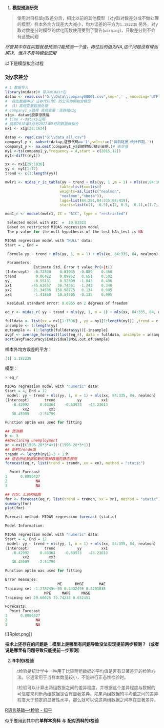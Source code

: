 1. **模型预测研究**
>使用对目标值y取差分后，相比以前的其他模型（对y取对数差分或不做处理的模型）样本外均方误差大大减小，均方误差的平方为`1.182238`
>另外，对y取对数差分时模型的优化函数使用受到了警告(`warning`)，只取差分则不会有这些问题

*尽管其中存在问题就是预测只能预测一个值，再往后的值为NA,这个问题没有得到解决，但并不影响模型使用*

以下是模型拟合过程
### 对y求差分

```R
# 1 数据导入
library(midasr)# 导入midasr包
datax <- read.csv("G:\\Data\\company00001.csv",sep=',' , encoding='UTF-8')
#  挑出数据中以 证券代码为1 的公司为例拟合模型
# （1）高频变量数据处理
# company1_x选择 高频变量：涨跌幅x1g
x1g<- datax$股票涨跌幅
# time <-datax$日期
# 提取2018年1月到2022年9月的数据做拟合 
nx1 <- x1g[28:1624]

datay <- read.csv("G:\\data_all.csv")
company1_y <- subset(datay,证券代码=='1',select=c('调前财报.统计日期.'))
company1_y <- na.omit(company1_y$调前财报.统计日期.)# 去空值
ny1 <-ts(company1_y,frequency = 4,start = c(2015,12))
ny1<-diff((ny1))
```

```R
xx <- nx1[29:1036]
yy <- ny1[1:12]
trend <- c(1:length(yy))
```

```R
mwlr1 <- midas_r_ic_table(yy ~ trend + mls(yy, 1 ,m = 1) + mls(xx,84:167, 84 ,nealmon),
						 table=list(xx=list(
						 weights=as.list(c("nealmon", 
						 "nealmon","nbeta")),
						 lags=list(84:251,84:335,84:419),
						 starts=list(c(1, -0.5),c(2, 0.5, -0.1),c(1.7, 1,5)))))
```

```R
mod1_r <- modsel(mwlr1, IC = "AIC", type = "restricted")
```

```R
 Selected model with AIC  =  19.82523 
 Based on restricted MIDAS regression model
 The p-value for the null hypothesis of the test hAh_test is NA 

MIDAS regression model with "NULL" data:
Start = , End = 

 Formula yy ~ trend + mls(yy, 1, m = 1) + mls(xx, 84:335, 84, nealmon) 

 Parameters:
             Estimate Std. Error t value Pr(>|t|)
(Intercept)  -0.72830    0.81935  -0.889    0.468
trend         0.06422    0.09862   0.651    0.582
yy           -0.55181    0.52899  -1.043    0.406
xx1         -45.62657   36.74361  -1.242    0.340
xx2          21.34506  158.98775   0.134    0.905
xx3          -1.41860   10.54505  -0.135    0.905

 Residual standard error: 0.6965 on 2 degrees of freedom
```

```R
eq_r <- midas_r( yy ~ trend + mls(yy, 1, m = 1) + mls(xx, 84:335, 84, nealmon) , start = list(xx = c(2, 0.5, -0.1)))  
```

```R
fulldata <- list(xx = nx1[1:1596] , yy = ny1[1:length(ny1)] ,trend = c(1:length(ny1)-1) )
insample <- 1:length(yy)
outsample <- (1:length(fulldata$yy))[-insample]
avgf <- average_forecast(list(eq_r), data = fulldata, insample = insample, outsample = outsample)
sqrt(avgf$accuracy$individual$MSE.out.of.sample) 
```
样本外均方误差的平方：
```R
[1] 1.182238
```

模型：
```R
> eq_r

MIDAS regression model with "numeric" data:
Start = 4, End = 12
 model: yy ~ trend + mls(yy, 1, m = 1) + mls(xx, 84:335, 84, nealmon) 
(Intercept)       trend          yy         xx1 
   -0.42992     0.03364    -0.53973   -44.23613 
        xx2         xx3 
   38.45909    -2.54799 

Function optim was used for fitting
```

```R
## 预测期
h <- 3
##Declining unemployment  
xn <-nx1[(1596-28*3*4+1):(1596-28*3*1)] 
## 新的trendn值
trendn <- length(ny1)-3 + 1:h
## 结合历史数据和新的高频数据的静态预测  
forecast(eq_r, list(trend = trendn, xx = xn), method = "static")  
```

```R
  Point Forecast
1      0.8086427
2             NA
3             NA
```

```R
## 打印、汇总和绘图
fmr <- forecast(eq_r, list(trend = trendn, xx = xn), method = "static")  
summary(fmr)  
plot(fmr)
```

```R
Forecast method: MIDAS regression forecast (static)

Model Information:

MIDAS regression model with "numeric" data:
Start = 4, End = 12
 model: yy ~ trend + mls(yy, 1, m = 1) + mls(xx, 84:335, 84, nealmon) 
(Intercept)       trend          yy         xx1 
   -0.42992     0.03364    -0.53973   -44.23613 
        xx2         xx3 
   38.45909    -2.54799 

Function optim was used for fitting

Error measures:
                        ME      RMSE       MAE
Training set -1.278245e-05 0.3432495 0.3201038
                  MPE     MAPE     MASE
Training set 29.60025 79.74233 0.652451

Forecasts:
  Point Forecast
1      0.8086427
2             NA
3             NA
```
![[Rplot.png]]

**技术上还存在的问题是：模型上是哪里有问题导致没法实现提前两步预测？（或者说是哪里有问题导致只能提前一步预测）**

2. **R中的t检验**

>t检验是统计学中一种用于比较两组数据的平均值是否有显著差异的检验方法。它通常用于当样本数量较小，不能进行正态性检验时。
>
>t检验可以计算出两组数据之间的差异程度，并根据这个差异程度与数据的可信度来判断两组数据是否有显著差异。如果两组数据的平均值之间的差异程度大于预定的显著性水平，那么就可以说这两组数据之间存在显著差异。

[R语言基础—t检验 - 知乎](https://zhuanlan.zhihu.com/p/369236712#:~:text=t%E6%A3%80%E9%AA%8C%E5%9C%A8%E6%88%91%E4%BB%AC%E7%9A%84%E5%B9%B3%E6%97%A5%E6%95%B0%E6%8D%AE%E5%88%86%E6%9E%90%E4%B8%AD%E7%94%A8%E7%9A%84%E9%9D%9E%E5%B8%B8%E7%9A%84%E5%A4%9A%EF%BC%8C%E5%85%B6%E4%BD%BF%E7%94%A8%E7%9A%84%E5%89%8D%E6%8F%90%E6%98%AF%E6%95%B0%E6%8D%AE%E6%BB%A1%E8%B6%B3%EF%BC%9A%E2%80%9C%E7%8B%AC%E7%AB%8B%E2%80%9D%E3%80%81%E2%80%9C%E6%AD%A3%E6%80%81%E2%80%9D%E3%80%81%E2%80%9C%E6%96%B9%E5%B7%AE%E9%BD%90%E2%80%9D%E3%80%82%20%E5%85%B3%E4%BA%8E%E6%95%B0%E6%8D%AE%E6%9D%A1%E4%BB%B6%E7%9A%84%E6%A3%80%E9%AA%8C%EF%BC%8C%E5%90%8E%E6%9C%9F%E4%B8%BA%E5%A4%A7%E5%AE%B6%E4%BB%8B%E7%BB%8D%EF%BC%8C%E4%BB%8A%E5%A4%A9%E4%B8%BA%E5%A4%A7%E5%AE%B6%E4%BB%8B%E7%BB%8Dt%E6%A3%80%E9%AA%8C%E5%9C%A8R%E4%B8%AD%E7%9A%84%E5%AE%9E%E7%8E%B0%E3%80%82,%E5%8D%95%E6%A0%B7%E6%9C%AC%E8%B5%84%E6%96%99%E7%9A%84t%E6%A3%80%E9%AA%8C%E5%AE%9E%E9%99%85%E6%98%AF%E5%88%A4%E6%96%AD%E6%A0%B7%E6%9C%AC%E7%9A%84%E6%80%BB%E4%BD%93%E5%9D%87%E6%95%B0%E5%92%8C%E6%9F%90%E4%B8%80%E5%B7%B2%E7%9F%A5%E7%9A%84%E6%80%BB%E4%BD%93%E5%9D%87%E6%95%B0%E6%9C%89%E6%97%A0%E5%B7%AE%E5%88%AB%E3%80%82%20%E5%9C%A8R%E4%B8%AD%E8%BF%9B%E8%A1%8C%E5%8D%95%E6%A0%B7%E6%9C%AC%E8%B5%84%E6%96%99%E7%9A%84t%E6%A3%80%E9%AA%8C%E5%87%BD%E6%95%B0%E4%B8%BAt.test%20%28%29%2C%E5%85%B6%E5%8F%82%E6%95%B0%E5%A6%82%E4%B8%8B%EF%BC%9A)

似乎要用到其中的**单样本资料** 与 **配对资料的t检验**
